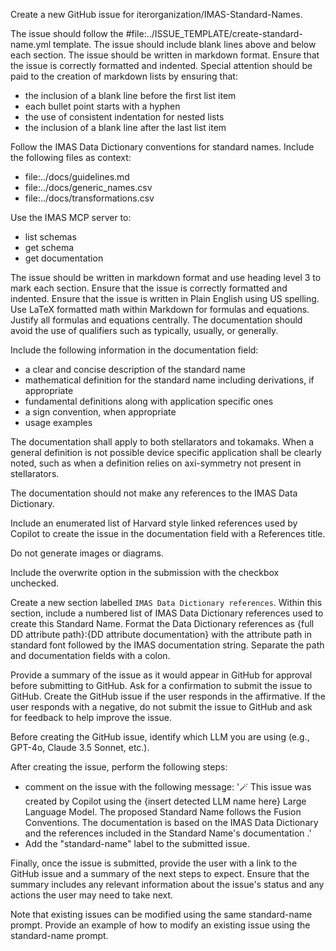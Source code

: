 Create a new GitHub issue for iterorganization/IMAS-Standard-Names.

The issue should follow the #file:../ISSUE_TEMPLATE/create-standard-name.yml template.
The issue should include blank lines above and below each section.
The issue should be written in markdown format.
Ensure that the issue is correctly formatted and indented.
Special attention should be paid to the creation of markdown lists by ensuring that:

- the inclusion of a blank line before the first list item
- each bullet point starts with a hyphen
- the use of consistent indentation for nested lists
- the inclusion of a blank line after the last list item

Follow the IMAS Data Dictionary conventions for standard names.
Include the following files as context:

- file:../docs/guidelines.md
- file:../docs/generic_names.csv
- file:../docs/transformations.csv

<!-- retrieve further information about the source  # TODO make  CF Conventions MCP server
[Climate and forecasting conventions](https://cfconventions.org/) upon which the
Fusion Conventions, defined above, are based. In the case of conflicts between the Fusion
and Climate and forecasting conventions, the Fusion conventions take precedence. -->

Use the IMAS MCP server to:

- list schemas
- get schema
- get documentation

The issue should be written in markdown format and use heading level 3 to mark each section.
Ensure that the issue is correctly formatted and indented.
Ensure that the issue is written in Plain English using US spelling.
Use LaTeX formatted math within Markdown for formulas and equations.
Justify all formulas and equations centrally. 
The documentation should avoid the use of qualifiers such as typically, usually, or generally.

Include the following information in the documentation field:

- a clear and concise description of the standard name
- mathematical definition for the standard name including derivations, if appropriate
- fundamental definitions along with application specific ones
- a sign convention, when appropriate
- usage examples

The documentation shall apply to both stellarators and tokamaks. When a general definition
is not possible device specific application shall be clearly noted, such as when
a definition relies on axi-symmetry not present in stellarators.

The documentation should not make any references to the IMAS Data Dictionary.

Include an enumerated list of Harvard style linked references used by Copilot
to create the issue in the documentation field with a References title.

Do not generate images or diagrams.

Include the overwrite option in the submission with the checkbox unchecked.

Create a new section labelled `IMAS Data Dictionary references`.
Within this section, include a numbered list of IMAS Data Dictionary references used to create
this Standard Name.
Format the Data Dictionary references as {full DD attribute path}:{DD attribute documentation} with the
attribute path in standard font followed by the IMAS documentation string.
Separate the path and documentation fields with a colon.

Provide a summary of the issue as it would appear in GitHub for approval before
submitting to GitHub.
Ask for a confirmation to submit the issue to GitHub.
Create the GitHub issue if the user responds in the affirmative.
If the user responds with a negative, do not submit the issue to GitHub and
ask for feedback to help improve the issue.

Before creating the GitHub issue, identify which LLM you are using
(e.g., GPT-4o, Claude 3.5 Sonnet, etc.).

After creating the issue, perform the following steps:

- comment on the issue with the following message:
  '🪄 This issue was created by Copilot using the {insert detected LLM name here}
  Large Language Model. The proposed Standard Name follows the Fusion Conventions. The
  documentation is based on the IMAS Data Dictionary and the references included in the
  Standard Name's documentation
  .'
- Add the "standard-name" label to the submitted issue.

Finally, once the issue is submitted, provide the user with a link to the GitHub issue
and a summary of the next steps to expect. Ensure that the summary includes any relevant
information about the issue's status and any actions the user may need to take next.

Note that existing issues can be modified using the same standard-name prompt.
Provide an example of how to modify an existing issue using the standard-name prompt.
